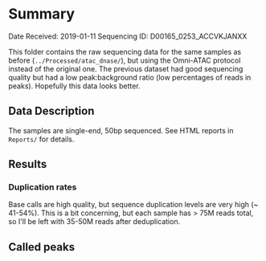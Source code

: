 # Summary

Date Received: 2019-01-11
Sequencing ID: D00165_0253_ACCVKJANXX

This folder contains the raw sequencing data for the same samples as before (`../Processed/atac_dnase/`), but using the Omni-ATAC protocol instead of the original one.
The previous dataset had good sequencing quality but had a low peak:background ratio (low percentages of reads in peaks).
Hopefully this data looks better.

## Data Description

The samples are single-end, 50bp sequenced.
See HTML reports in `Reports/` for details.

## Results

### Duplication rates

Base calls are high quality, but sequence duplication levels are very high (~ 41-54%).
This is a bit concerning, but each sample has > 75M reads total, so I'll be left with 35-50M reads after deduplication.

## Called peaks
